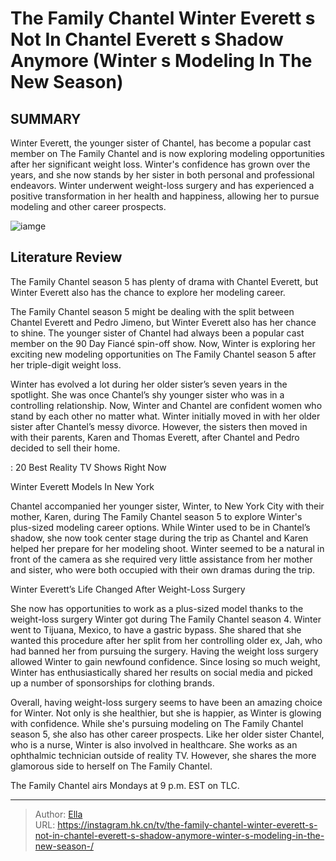 # The Family Chantel Winter Everett s Not In Chantel Everett s Shadow Anymore (Winter s Modeling In The New Season) 


## SUMMARY 



  Winter Everett, the younger sister of Chantel, has become a popular cast member on The Family Chantel and is now exploring modeling opportunities after her significant weight loss.   Winter&#39;s confidence has grown over the years, and she now stands by her sister in both personal and professional endeavors.   Winter underwent weight-loss surgery and has experienced a positive transformation in her health and happiness, allowing her to pursue modeling and other career prospects.  

![iamge](https://static1.srcdn.com/wordpress/wp-content/uploads/2023/11/embargo-monday-10-pm-et-the-family-chantel_-winter-everett-s-not-in-chantel-everett-s-shadow-anymore-winter-s-modeling-in-the-new-season.jpg)

## Literature Review
The Family Chantel season 5 has plenty of drama with Chantel Everett, but Winter Everett also has the chance to explore her modeling career. 




The Family Chantel season 5 might be dealing with the split between Chantel Everett and Pedro Jimeno, but Winter Everett also has her chance to shine. The younger sister of Chantel had always been a popular cast member on the 90 Day Fiancé spin-off show. Now, Winter is exploring her exciting new modeling opportunities on The Family Chantel season 5 after her triple-digit weight loss.




Winter has evolved a lot during her older sister’s seven years in the spotlight. She was once Chantel’s shy younger sister who was in a controlling relationship. Now, Winter and Chantel are confident women who stand by each other no matter what. Winter initially moved in with her older sister after Chantel’s messy divorce. However, the sisters then moved in with their parents, Karen and Thomas Everett, after Chantel and Pedro decided to sell their home.

 : 20 Best Reality TV Shows Right Now


 Winter Everett Models In New York 
          

Chantel accompanied her younger sister, Winter, to New York City with their mother, Karen, during The Family Chantel season 5 to explore Winter&#39;s plus-sized modeling career options. While Winter used to be in Chantel’s shadow, she now took center stage during the trip as Chantel and Karen helped her prepare for her modeling shoot. Winter seemed to be a natural in front of the camera as she required very little assistance from her mother and sister, who were both occupied with their own dramas during the trip.






 Winter Everett’s Life Changed After Weight-Loss Surgery 

 

She now has opportunities to work as a plus-sized model thanks to the weight-loss surgery Winter got during The Family Chantel season 4. Winter went to Tijuana, Mexico, to have a gastric bypass. She shared that she wanted this procedure after her split from her controlling older ex, Jah, who had banned her from pursuing the surgery. Having the weight loss surgery allowed Winter to gain newfound confidence. Since losing so much weight, Winter has enthusiastically shared her results on social media and picked up a number of sponsorships for clothing brands.

Overall, having weight-loss surgery seems to have been an amazing choice for Winter. Not only is she healthier, but she is happier, as Winter is glowing with confidence. While she&#39;s pursuing modeling on The Family Chantel season 5, she also has other career prospects. Like her older sister Chantel, who is a nurse, Winter is also involved in healthcare. She works as an ophthalmic technician outside of reality TV. However, she shares the more glamorous side to herself on The Family Chantel.






The Family Chantel airs Mondays at 9 p.m. EST on TLC.






---

> Author: [Ella](https://instagram.hk.cn/)  
> URL: https://instagram.hk.cn/tv/the-family-chantel-winter-everett-s-not-in-chantel-everett-s-shadow-anymore-winter-s-modeling-in-the-new-season-/  

